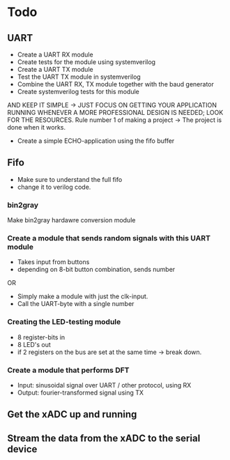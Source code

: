 # Todo
## UART
- Create a UART RX module
- Create tests for the module using systemverilog
- Create a UART TX module
- Test the UART TX module in systemverilog
- Combine the UART RX, TX module together with the baud generator
- Create systemverilog tests for this module

AND KEEP IT SIMPLE -> JUST FOCUS ON GETTING YOUR APPLICATION RUNNING
WHENEVER A MORE PROFESSIONAL DESIGN IS NEEDED; LOOK FOR THE RESOURCES.
Rule number 1 of making a project -> The project is done when it works.
- Create a simple ECHO-application using the fifo buffer

## Fifo
- Make sure to understand the full fifo
- change it to verilog code.

### bin2gray
Make bin2gray hardawre conversion module

### Create a module that sends random signals with this UART module
- Takes input from buttons
- depending on 8-bit button combination, sends number

OR
- Simply make a module with just the clk-input.
- Call the UART-byte with a single number

### Creating the LED-testing module
- 8 register-bits in
- 8 LED's out
- if 2 registers on the bus are set at the same time -> break down.

### Create a module that performs DFT 
- Input: sinusoidal signal over UART / other protocol, using RX
- Output: fourier-transformed signal using TX

## Get the xADC up and running
## Stream the data from the xADC to the serial device
